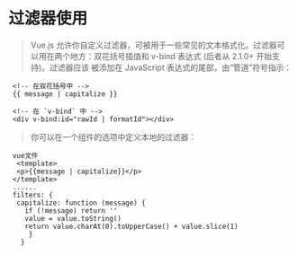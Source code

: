 # 过滤器使用
 > Vue.js 允许你自定义过滤器，可被用于一些常见的文本格式化。过滤器可以用在两个地方：双花括号插值和 v-bind 表达式 (后者从 2.1.0+ 开始支持)。过滤器应该    被添加在 JavaScript 表达式的尾部，由“管道”符号指示：
  
 ```
  <!-- 在双花括号中 -->
  {{ message | capitalize }}

  <!-- 在 `v-bind` 中 -->
  <div v-bind:id="rawId | formatId"></div>
 ```
 
 > 你可以在一个组件的选项中定义本地的过滤器：
  ```
  vue文件
   <template>
    <p>{{message | capitalize}}</p>
   </template>
   ......
   filters: {
    capitalize: function (message) {
      if (!message) return ''
      value = value.toString()
      return value.charAt(0).toUpperCase() + value.slice(1)
       }
     }
  ```
  
